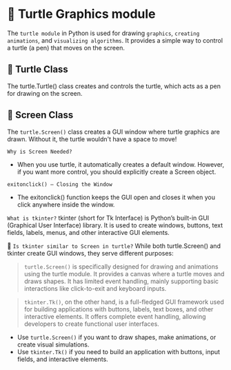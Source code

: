 # 🐢 Turtle Graphics module

The `turtle module` in Python is used for drawing `graphics`, `creating animations`, and `visualizing algorithms`. It provides a simple way to control a turtle (a pen) that moves on the screen.

## 📌 Turtle Class
The turtle.Turtle() class creates and controls the turtle, which acts as a pen for drawing on the screen.

## 📌 Screen Class
The `turtle.Screen()` class creates a GUI window where turtle graphics are drawn. Without it, the turtle wouldn't have a space to move!

`Why is Screen Needed?`
- When you use turtle, it automatically creates a default window. However, if you want more control, you should explicitly create a Screen object.

`exitonclick() – Closing the Window`
- The exitonclick() function keeps the GUI open and closes it when you click anywhere inside the window.

`What is tkinter?`
tkinter (short for Tk Interface) is Python’s built-in GUI (Graphical User Interface) library. It is used to create windows, buttons, text fields, labels, menus, and other interactive GUI elements.

🔹 `Is tkinter similar to Screen in turtle?`
While both turtle.Screen() and tkinter create GUI windows, they serve different purposes:

> `turtle.Screen()` is specifically designed for drawing and animations using the turtle module. It provides a canvas where a turtle moves and draws shapes. It has limited event handling, mainly supporting basic interactions like click-to-exit and keyboard inputs.

> `tkinter.Tk()`, on the other hand, is a full-fledged GUI framework used for building applications with buttons, labels, text boxes, and other interactive elements. It offers complete event handling, allowing developers to create functional user interfaces.

- Use `turtle.Screen()` if you want to draw shapes, make animations, or create visual simulations.
- Use `tkinter.Tk()` if you need to build an application with buttons, input fields, and interactive elements.